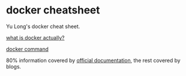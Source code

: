 # docker cheatsheet

Yu Long's docker cheat sheet.

[what is docker actually?](concept.md)

[docker command](command.md)

80% information covered by [official documentation](https://docs.docker.com/), the rest covered by blogs.
